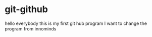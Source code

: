 # git-github
hello everybody this is my first git hub program
I want to change the program
from innominds
